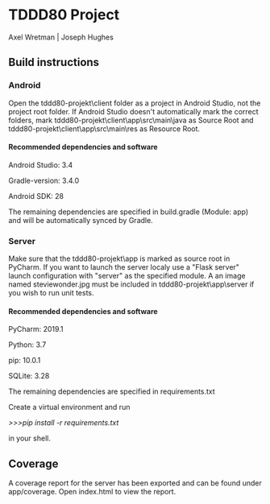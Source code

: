 <h1>TDDD80 Project</h1>
Axel Wretman | Joseph Hughes

<h2>Build instructions</h2>

<h3>Android</h3>
Open the tddd80-projekt\client folder as a project in Android Studio, not the project 
root folder. If Android Studio doesn't automatically mark the correct folders, mark 
tddd80-projekt\client\app\src\main\java as Source Root and 
tddd80-projekt\client\app\src\main\res as Resource Root.

<h4>Recommended dependencies and software</h4>
Android Studio: 3.4

Gradle-version: 3.4.0

Android SDK: 28

The remaining dependencies are specified in build.gradle (Module: app)
and will be automatically synced by Gradle.

<h3>Server</h3>
Make sure that the tddd80-projekt\app is marked as source root in PyCharm. 
If you want to launch the server localy use a "Flask server" launch configuration with 
"server" as the specified module. A an image named steviewonder.jpg must be included in tddd80-projekt\app\server if you wish to run unit tests.

<h4>Recommended dependencies and software</h4>
PyCharm: 2019.1

Python: 3.7

pip: 10.0.1

SQLite: 3.28

The remaining dependencies are specified in requirements.txt

Create a virtual environment and run

_\>\>\>pip install -r requirements.txt_

in your shell.

<h2>Coverage</h2>
A coverage report for the server has been exported and can be found under app/coverage. Open index.html to view the report.